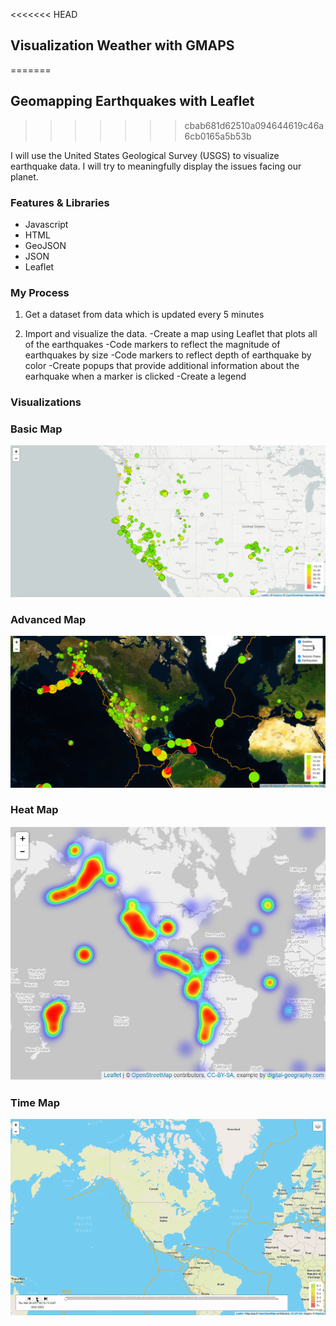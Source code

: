 <<<<<<< HEAD
## Visualization Weather with GMAPS
=======
## Geomapping Earthquakes with Leaflet 
>>>>>>> cbab681d62510a094644619c46a6cb0165a5b53b

I will use the United States Geological Survey (USGS) to visualize earthquake data. I will try to meaningfully display the issues facing our planet.

### Features & Libraries

* Javascript
* HTML
* GeoJSON
* JSON
* Leaflet

### My Process 

1. Get a dataset from data which is updated every 5 minutes

2. Import and visualize the data. 
   -Create a map using Leaflet that plots all of the earthquakes
   -Code markers to reflect the magnitude of earthquakes by size
   -Code markers to reflect depth of earthquake by color
   -Create popups that provide additional information about the earhquake when a marker is clicked
   -Create a legend 

### Visualizations

### Basic Map

![BasicMap](Images/BasicMap.png)

### Advanced Map

![AdvancedMap](Images/AdvancedMap.png)

### Heat Map

![Heat](Images/Heat.png)

### Time Map

![TimeMap](Images/TimeMap.gif)

